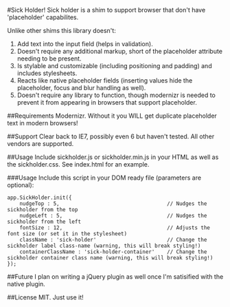 #Sick Holder!
Sick holder is a shim to support browser that don't have 'placeholder' capabilites. 

Unlike other shims this library doesn't:
1. Add text into the input field (helps in validation).
2. Doesn't require any additional markup, short of the placeholder attribute needing to be present.
3. Is stylable and customizable (including positioning and padding) and includes stylesheets.
4. Reacts like native placeholder fields (inserting values hide the placeholder, focus and blur handling as well).
5. Doesn't require any library to function, though modernizr is needed to prevent it from appearing in browsers that support placeholder.

##Requirements
Modernizr. Without it you WILL get duplicate placeholder text in modern browsers!

##Support
Clear back to IE7, possibly even 6 but haven't tested. All other vendors are supported.

##Usage
Include sickholder.js or sickholder.min.js in your HTML as well as the sickholder.css. See index.html for an example.

###Usage
Include this script in your DOM ready file (parameters are optional):

    app.SickHolder.init({
        nudgeTop : 5,                                   // Nudges the sickholder from the top
        nudgeLeft : 5,                                  // Nudges the sickholder from the left
        fontSize : 12,                                  // Adjusts the font size (or set it in the stylesheet)
        className : 'sick-holder'                       // Change the sickholder label class-name (warning, this will break styling!)
        containerClassName : 'sick-holder-container'    // Change the sickholder container class name (warning, this will break styling!)
    });

##Future
I plan on writing a jQuery plugin as well once I'm satisified with the native plugin.

##License
MIT. Just use it!